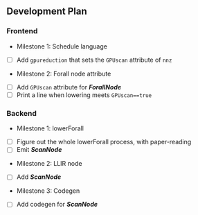 ## Development Plan
### Frontend
- Milestone 1: Schedule language
- [ ] Add `gpureduction` that sets the `GPUscan` attribute of `nnz`
- Milestone 2: Forall node attribute
- [ ] Add `GPUscan` attribute for ***ForallNode***
- [ ] Print a line when lowering meets `GPUscan==true`
### Backend
- Milestone 1: lowerForall
- [ ] Figure out the whole lowerForall process, with paper-reading
- [ ] Emit ***ScanNode***
- Milestone 2: LLIR node
- [ ] Add ***ScanNode*** 
- Milestone 3: Codegen
- [ ] Add codegen for ***ScanNode***

